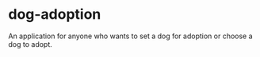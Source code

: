 # dog-adoption
An application for anyone who wants to set a dog for adoption or choose a dog to adopt.
